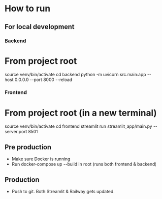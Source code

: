 # How to run

## For local development
### Backend
# From project root
source venv/bin/activate
cd backend
python -m uvicorn src.main:app --host 0.0.0.0 --port 8000 --reload

### Frontend
# From project root (in a new terminal)
source venv/bin/activate
cd frontend
streamlit run streamlit_app/main.py --server.port 8501

## Pre production
- Make sure Docker is running
- Run docker-compose up --build in root (runs both frontend & backend)

## Production
- Push to git. Both Streamlit & Railway gets updated. 